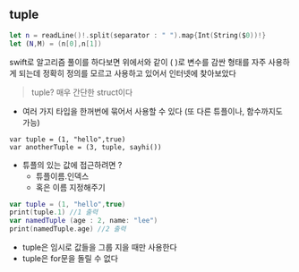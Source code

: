 
## tuple

```swift
let n = readLine()!.split(separator : " ").map{Int(String($0))!}
let (N,M) = (n[0],n[1])
```    
swift로 알고리즘 풀이를 하다보면 위에서와 같이 ( )로 변수를 감싼 형태를 자주 사용하게 되는데 
정확히 정의를 모르고 사용하고 있어서 인터넷에 찾아보았다   

> tuple? 매우 간단한 struct이다   

- 여러 가지 타입을 한꺼번에 묶어서 사용할 수 있다 (또 다른 튜플이나, 함수까지도 가능)
``` 
var tuple = (1, "hello",true)
var anotherTuple = (3, tuple, sayhi())
```
- 튜플의 있는 값에 접근하려면 ? 
  - 튜플이름.인덱스
  - 혹은 이름 지정해주기
```swift
var tuple = (1, "hello",true)
print(tuple.1) //1 출력
var namedTuple (age : 2, name: "lee") 
print(namedTuple.age) //2 출력
```
- tuple은 임시로 값들을 그룹 지을 때만 사용한다
- tuple은 for문을 돌릴 수 없다   
